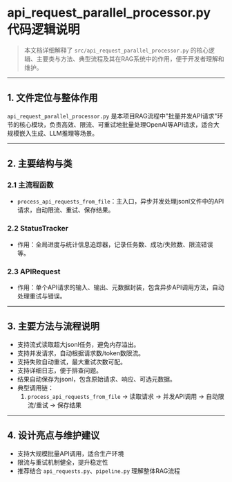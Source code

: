 # api_request_parallel_processor.py 代码逻辑说明

> 本文档详细解释了 `src/api_request_parallel_processor.py` 的核心逻辑、主要类与方法、典型流程及其在RAG系统中的作用，便于开发者理解和维护。

---

## 1. 文件定位与整体作用

`api_request_parallel_processor.py` 是本项目RAG流程中"批量并发API请求"环节的核心模块，负责高效、限流、可重试地批量处理OpenAI等API请求，适合大规模嵌入生成、LLM推理等场景。

---

## 2. 主要结构与类

### 2.1 主流程函数
- `process_api_requests_from_file`：主入口，异步并发处理jsonl文件中的API请求，自动限流、重试、保存结果。

### 2.2 StatusTracker
- 作用：全局进度与统计信息追踪器，记录任务数、成功/失败数、限流错误等。

### 2.3 APIRequest
- 作用：单个API请求的输入、输出、元数据封装，包含异步API调用方法，自动处理重试与错误。

---

## 3. 主要方法与流程说明

- 支持流式读取超大jsonl任务，避免内存溢出。
- 支持并发请求，自动根据请求数/token数限流。
- 支持失败自动重试，最大重试次数可配。
- 支持详细日志，便于排查问题。
- 结果自动保存为jsonl，包含原始请求、响应、可选元数据。
- 典型调用链：
  1. `process_api_requests_from_file` → 读取请求 → 并发API调用 → 自动限流/重试 → 保存结果

---

## 4. 设计亮点与维护建议
- 支持大规模批量API调用，适合生产环境
- 限流与重试机制健全，提升稳定性
- 推荐结合 `api_requests.py`、`pipeline.py` 理解整体RAG流程 